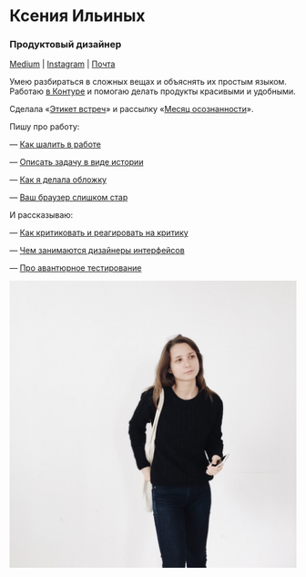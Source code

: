 # Ксения Ильиных
### Продуктовый дизайнер

[Medium](https://medium.com/@ksenia_ilinyh) | 
[Instagram](https://www.instagram.com/ksenia_ilinyh/) | 
[Почта](mailto:ksenia.ilinyh@gmail.com)

Умею разбираться в сложных вещах и объяснять их простым языком. Работаю [в Контуре](https://kontur.ru/) и помогаю делать продукты красивыми и удобными. 

Сделала «[Этикет встреч](https://kseniailinyh.github.io/awesome-meetings-kontur/)» и рассылку «[Месяц осознанности](http://mindfulmonth.io/)». 

Пишу про работу: 

— [Как шалить в работе](https://medium.com/@ksenia_ilinyh/%D0%BA%D0%B0%D0%BA-%D1%88%D0%B0%D0%BB%D0%B8%D1%82%D1%8C-%D0%B2-%D1%80%D0%B0%D0%B1%D0%BE%D1%82%D0%B5-fe2b0180623d)

— [Описать задачу в виде истории](https://medium.com/designkontur/%D0%BE%D0%BF%D0%B8%D1%81%D0%B0%D1%82%D1%8C-%D0%B7%D0%B0%D0%B4%D0%B0%D1%87%D1%83-%D0%B2-%D0%B2%D0%B8%D0%B4%D0%B5-%D0%B8%D1%81%D1%82%D0%BE%D1%80%D0%B8%D0%B8-ca1f1d676536)

— [Как я делала обложку](https://medium.com/designkontur/%D0%BA%D0%B0%D0%BA-%D1%8F-%D0%B4%D0%B5%D0%BB%D0%B0%D0%BB%D0%B0-%D0%BE%D0%B1%D0%BB%D0%BE%D0%B6%D0%BA%D1%83-eb8d787f2c62)

— [Ваш браузер слишком стар](https://medium.com/designkontur/%D0%B2%D0%B0%D1%88-%D0%B1%D1%80%D0%B0%D1%83%D0%B7%D0%B5%D1%80-%D1%81%D0%BB%D0%B8%D1%88%D0%BA%D0%BE%D0%BC-%D1%81%D1%82%D0%B0%D1%80-295185fbee27)

И рассказываю: 

— [Как критиковать и реагировать на критику](https://www.youtube.com/watch?v=eHFsnUXkSSk)

— [Чем занимаются дизайнеры интерфейсов](https://www.youtube.com/watch?v=yoMbmE35Vw4)

— [Про авантюрное тестирование](https://www.youtube.com/watch?v=t_zKEjuiins)

![Avatar](public/back.jpg)
